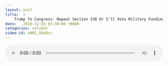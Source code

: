 ```yaml
---
layout: post
title:  >
    Trump To Congress: Repeal Section 230 Or I'll Veto Military Funding
date:   2020-12-03 03:30:00 +0000
categories: solidot
video-id: oNNZ_OAsDcc
---
```


<audio src="/assets/b488c3cf96b828f919a1faf7dc0c8ad1.mp3" style="width: 100%;" controls></audio>

